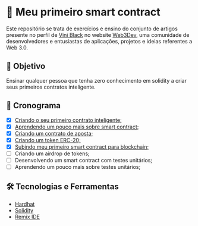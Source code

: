 # 📜 Meu primeiro smart contract
Este repositório se trata de exercícios e ensino do conjunto de artigos presente no perfil de [Vini Black](https://www.web3dev.com.br/viniblack) no website [Web3Dev](https://www.web3dev.com.br/), uma comunidade de desenvolvedores e entusiastas de aplicações, projetos e ideias referentes a Web 3.0.

## 🎯 Objetivo
Ensinar qualquer pessoa que tenha zero conhecimento em solidity a criar seus primeiros contratos inteligente.

## 📅 Cronograma
- [x]  [Criando o seu primeiro contrato inteligente;](https://www.web3dev.com.br/viniblack/meu-primeiro-smart-contract-criando-o-seu-primeiro-contrato-inteligente-31dl)
- [x]  [Aprendendo um pouco mais sobre smart contract;](https://www.web3dev.com.br/viniblack/meu-primeiro-smart-contract-aprendendo-um-pouco-mais-sobre-smart-contract-2hfe)
- [x]  [Criando um contrato de aposta;](https://www.web3dev.com.br/viniblack/meu-primeiro-smart-contract-criando-um-contrato-de-aposta-2349)
- [X]  [Criando um token ERC-20;](https://www.web3dev.com.br/viniblack/meu-primeiro-smart-contract-tokens-erc-20-57cf)
- [X]  [Subindo meu primeiro smart contract para blockchain;](https://www.web3dev.com.br/viniblack/meu-primeiro-smart-contract-subindo-meu-primeiro-smart-contract-para-blockchain-11ij)
- [ ]  Criando um airdrop de tokens;
- [ ]  Desenvolvendo um smart contract com testes unitários;
- [ ]  Aprendendo um pouco mais sobre testes unitários;

## 🛠️ Tecnologias e Ferramentas
+ [Hardhat](https://hardhat.org/)
+ [Solidity](https://docs.soliditylang.org/en/v0.8.15/)
+ [Remix IDE](https://remix.ethereum.org/)
